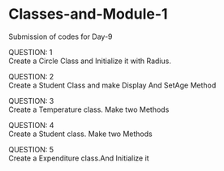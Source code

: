# Classes-and-Module-1
Submission of codes for Day-9

QUESTION: 1  
Create a Circle Class and Initialize it with Radius.

QUESTION: 2  
Create a Student Class and make Display And SetAge Method

QUESTION: 3  
Create a Temperature class. Make two Methods

QUESTION: 4  
Create a Student class. Make two Methods

QUESTION: 5  
Create a Expenditure class.And Initialize it
